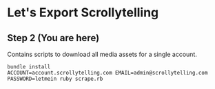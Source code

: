 # Let's Export Scrollytelling

## Step 2 **(You are here)**

Contains scripts to download all media assets for a single account.

``` shell
bundle install
ACCOUNT=account.scrollytelling.com EMAIL=admin@scrollytelling.com PASSWORD=letmein ruby scrape.rb
```
